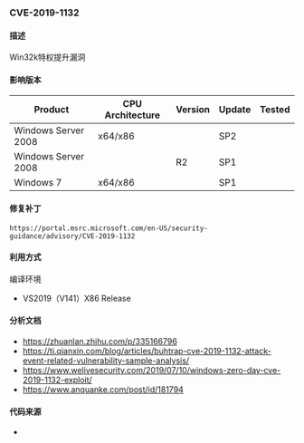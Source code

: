 ### CVE-2019-1132

#### 描述

Win32k特权提升漏洞

#### 影响版本

| Product             | CPU Architecture | Version | Update | Tested             |
| ------------------- | ---------------- | ------- | ------ | ------------------ |
| Windows Server 2008 | x64/x86 | | SP2 | |
| Windows Server 2008 |  | R2 | SP1 | |
| Windows 7      | x64/x86 |  | SP1 |                    |

#### 修复补丁

```
https://portal.msrc.microsoft.com/en-US/security-guidance/advisory/CVE-2019-1132
```

#### 利用方式

编译环境

- VS2019（V141）X86 Release




#### 分析文档
- https://zhuanlan.zhihu.com/p/335166796
- https://ti.qianxin.com/blog/articles/buhtrap-cve-2019-1132-attack-event-related-vulnerability-sample-analysis/
- https://www.welivesecurity.com/2019/07/10/windows-zero-day-cve-2019-1132-exploit/
- https://www.anquanke.com/post/id/181794


#### 代码来源

- 